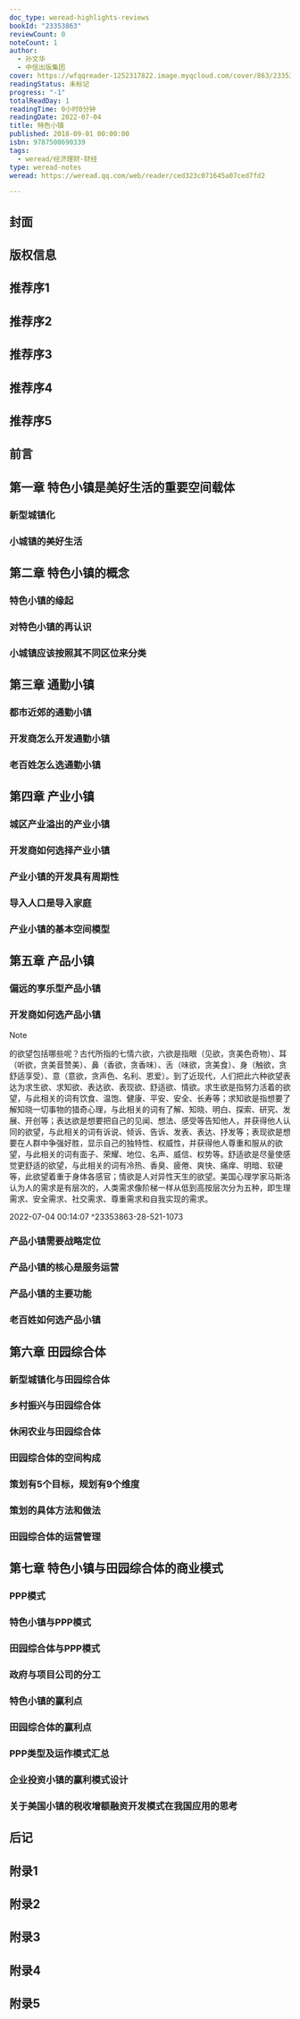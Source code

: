 ```yaml
---
doc_type: weread-highlights-reviews
bookId: "23353863"
reviewCount: 0
noteCount: 1
author:
  - 孙文华
  - 中信出版集团
cover: https://wfqqreader-1252317822.image.myqcloud.com/cover/863/23353863/t7_23353863.jpg
readingStatus: 未标记
progress: "-1"
totalReadDay: 1
readingTime: 0小时0分钟
readingDate: 2022-07-04
title: 特色小镇
published: 2018-09-01 00:00:00
isbn: 9787508690339
tags:
  - weread/经济理财-财经
type: weread-notes
weread: https://weread.qq.com/web/reader/ced323c071645a07ced7fd2

---
```



## 封面

## 版权信息

## 推荐序1

## 推荐序2

## 推荐序3

## 推荐序4

## 推荐序5

## 前言

## 第一章 特色小镇是美好生活的重要空间载体

### 新型城镇化

### 小城镇的美好生活

## 第二章 特色小镇的概念

### 特色小镇的缘起

### 对特色小镇的再认识

### 小城镇应该按照其不同区位来分类

## 第三章 通勤小镇

### 都市近郊的通勤小镇

### 开发商怎么开发通勤小镇

### 老百姓怎么选通勤小镇

## 第四章 产业小镇

### 城区产业溢出的产业小镇

### 开发商如何选择产业小镇

### 产业小镇的开发具有周期性

### 导入人口是导入家庭

### 产业小镇的基本空间模型

## 第五章 产品小镇

### 偏远的享乐型产品小镇

### 开发商如何选产品小镇

> [!NOTE] 
> 的欲望包括哪些呢？古代所指的七情六欲，六欲是指眼（见欲，贪美色奇物）、耳（听欲，贪美音赞美）、鼻（香欲，贪香味）、舌（味欲，贪美食）、身（触欲，贪舒适享受）、意（意欲，贪声色、名利、恩爱）。到了近现代，人们把此六种欲望表达为求生欲、求知欲、表达欲、表现欲、舒适欲、情欲。求生欲是指努力活着的欲望，与此相关的词有饮食、温饱、健康、平安、安全、长寿等；求知欲是指想要了解知晓一切事物的猎奇心理，与此相关的词有了解、知晓、明白、探索、研究、发展、开创等；表达欲是想要把自己的见闻、想法、感受等告知他人，并获得他人认同的欲望，与此相关的词有诉说、倾诉、告诉、发表、表达、抒发等；表现欲是想要在人群中争强好胜，显示自己的独特性、权威性，并获得他人尊重和服从的欲望，与此相关的词有面子、荣耀、地位、名声、威信、权势等。舒适欲是尽量使感觉更舒适的欲望，与此相关的词有冷热、香臭、疲倦、爽快、痛痒、明暗、软硬等，此欲望着重于身体各感官；情欲是人对异性天生的欲望。美国心理学家马斯洛认为人的需求是有层次的，人类需求像阶梯一样从低到高按层次分为五种，即生理需求、安全需求、社交需求、尊重需求和自我实现的需求。
> 
> 2022-07-04 00:14:07 ^23353863-28-521-1073

### 产品小镇需要战略定位

### 产品小镇的核心是服务运营

### 产品小镇的主要功能

### 老百姓如何选产品小镇

## 第六章 田园综合体

### 新型城镇化与田园综合体

### 乡村振兴与田园综合体

### 休闲农业与田园综合体

### 田园综合体的空间构成

### 策划有5个目标，规划有9个维度

### 策划的具体方法和做法

### 田园综合体的运营管理

## 第七章 特色小镇与田园综合体的商业模式

### PPP模式

### 特色小镇与PPP模式

### 田园综合体与PPP模式

### 政府与项目公司的分工

### 特色小镇的赢利点

### 田园综合体的赢利点

### PPP类型及运作模式汇总

### 企业投资小镇的赢利模式设计

### 关于美国小镇的税收增额融资开发模式在我国应用的思考

## 后记

## 附录1

## 附录2

## 附录3

## 附录4

## 附录5

